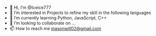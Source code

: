 - 👋 Hi, I’m @Iceice777
- 👀 I’m interested in Projects to refine my skill in the following languages
- 🌱 I’m currently learning Python, JavaScript, C++
- 💞️ I’m looking to collaborate on ...
- 📫 How to reach me masonwill02@gmail.com

<!---
Iceice777/Iceice777 is a ✨ special ✨ repository because its `README.md` (this file) appears on your GitHub profile.
You can click the Preview link to take a look at your changes.
--->
